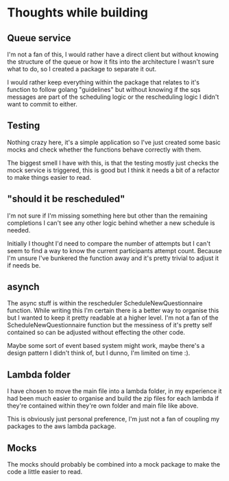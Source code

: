 Thoughts while building
==============

## Queue service
I'm not a fan of this, I would rather have a direct client but without knowing the structure of the queue or how it fits into the architecture I wasn't sure what to do, so I created a package to separate it out.

I would rather keep everything within the package that relates to it's function to follow golang "guidelines" but without knowing if the sqs messages are part of the scheduling logic or the rescheduling logic I didn't want to commit to either.

## Testing
Nothing crazy here, it's a simple application so I've just created some basic mocks and check whether the functions behave correctly with them.

The biggest smell I have with this, is that the testing mostly just checks the mock service is triggered, this is good but I think it needs a bit of a refactor to make things easier to read.

## "should it be rescheduled"
I'm not sure if I'm missing something here but other than the remaining completions I can't see any other logic behind whether a new schedule is needed.

Initially I thought I'd need to compare the number of attempts but I can't seem to find a way to know the current participants attempt count. Because I'm unsure I've bunkered the function away and it's pretty trivial to adjust it if needs be.

## asynch
The async stuff is within the rescheduler ScheduleNewQuestionnaire function. While writing this I'm certain there is a better way to organise this but I wanted to keep it pretty readable at a higher level.
I'm not a fan of the ScheduleNewQuestionnaire function but the messiness of it's pretty self contained so can be adjusted without effecting the other code.

Maybe some sort of event based system might work, maybe there's a design pattern I didn't think of, but I dunno, I'm limited on time :).

## Lambda folder
I have chosen to move the main file into a lambda folder, in my experience it had been much easier to organise and build the zip files for each lambda if they're contained within they're own folder and main file like above.

This is obviously just personal preference, I'm just not a fan of coupling my packages to the aws lambda package.

## Mocks
The mocks should probably be combined into a mock package to make the code a little easier to read.
